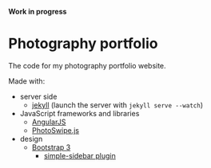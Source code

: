 __Work in progress__


Photography portfolio
=====================
The code for my photography portfolio website.

Made with:

* server side
    * [jekyll](https://jekyllrb.com/) (launch the server with `jekyll serve --watch`)
* JavaScript frameworks and libraries
    * [AngularJS](https://angularjs.org/)
    * [PhotoSwipe.js](http://photoswipe.com)
* design
    * [Bootstrap 3](http://getbootstrap.com/)
        * [simple-sidebar plugin](http://startbootstrap.com/template-overviews/simple-sidebar/)
